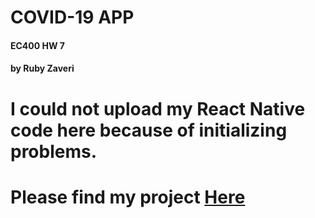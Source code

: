 # COVID-19 APP
#### EC400 HW 7 
#### by Ruby Zaveri

# I could not upload my React Native code here because of initializing problems. 
# Please find my project [Here](https://github.com/rzaveri8/covidApp)


